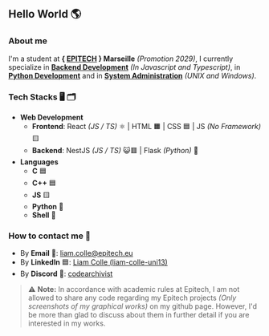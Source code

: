 ## Hello World 🌎
### About me
I'm a student at **{ [EPITECH](https://github.com/Epitech) } Marseille** *(Promotion 2029)*, I currently specialize in <ins>**Backend Development**</ins> *(In Javascript and Typescript)*, in <ins>**Python Development**</ins> and in <ins>**System Administration**</ins> *(UNIX and Windows)*.

### Tech Stacks 🖥️ 🗂️
* **Web Development**
  * **Frontend**: React *(JS / TS)* ⚛️ | HTML 🟧 | CSS 🟦 | JS *(No Framework)* 🟨
  * **Backend**: NestJS *(JS / TS)* 😺🟥 | Flask *(Python)* 🧪
* **Languages**
  * **C** 🟦
  * **C++** 🟦
  * **JS** 🟨
  * **Python** 🐍
  * **Shell** 🐚

### How to contact me 📲
* By **Email** 📧: [liam.colle@epitech.eu](mailto:liam.colle@epitech.eu)
* By **LinkedIn** 🟦: [Liam Colle (liam-colle-uni13)](https://www.linkedin.com/in/liam-colle-uni13/)
* By **Discord** 🔵: [codearchivist](https://discord.com/users/1312038809344675881/)
> ⚠️ **Note:** In accordance with academic rules at Epitech, I am not allowed to share any code regarding my Epitech projects *(Only screenshots of my graphical works)* on my github page. However, I'd be more than glad to discuss about them in further detail if you are interested in my works.
